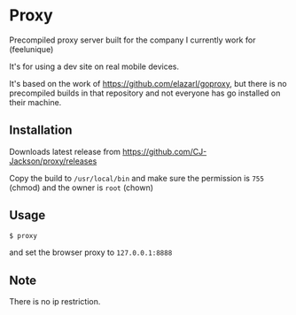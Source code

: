 # Proxy

Precompiled proxy server built for the company I currently work for
(feelunique)

It's for using a dev site on real mobile devices.

It's based on the work of https://github.com/elazarl/goproxy, but 
there is no precompiled builds in that repository and not everyone
has go installed on their machine.

## Installation

Downloads latest release from https://github.com/CJ-Jackson/proxy/releases

Copy the build to `/usr/local/bin` and make sure the
permission is `755` (chmod) and the owner is `root` (chown)

## Usage

```sh
$ proxy
```

and set the browser proxy to `127.0.0.1:8888`

## Note

There is no ip restriction.